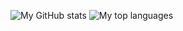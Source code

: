 ![My GitHub stats](https://github-readme-stats.vercel.app/api?username=nmcain&count_private=true)
![My top languages](https://github-readme-stats.vercel.app/api/top-langs?username=nmcain&layout=compact&count_private=true)

